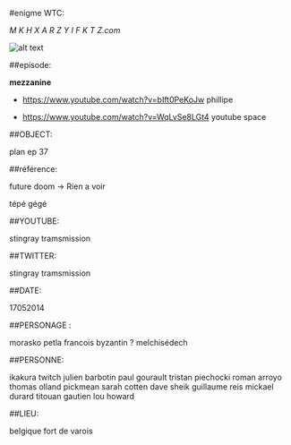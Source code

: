 #enigme WTC:

_M K H X A R Z Y I F K T Z.com_

![alt text](https://github.com/JeanSairien/MDI/logoepisode37wtc-dossier-y.png "Logo ep 37-colonel")

##episode:

**mezzanine**

- https://www.youtube.com/watch?v=bIft0PeKoJw phillipe

- https://www.youtube.com/watch?v=WqLvSe8LGt4 youtube space


##OBJECT:

plan ep 37

##référence:

future doom -> Rien a voir 

tépé gégé

##YOUTUBE:

stingray tramsmission

##TWITTER:

stingray tramsmission

##DATE:

17052014

##PERSONAGE :

morasko petla 
francois byzantin ?
melchisédech

##PERSONNE:

ikakura twitch
julien barbotin
paul gourault
tristan piechocki
roman arroyo
thomas olland
pickmean
sarah cotten
dave sheik
guillaume reis
mickael durard
titouan gautien
lou howard

##LIEU:

belgique fort de varois

